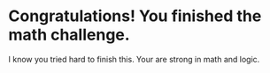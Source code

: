 # Congratulations! You finished the math challenge.  

I know you tried hard to finish this. Your are strong in math and logic.